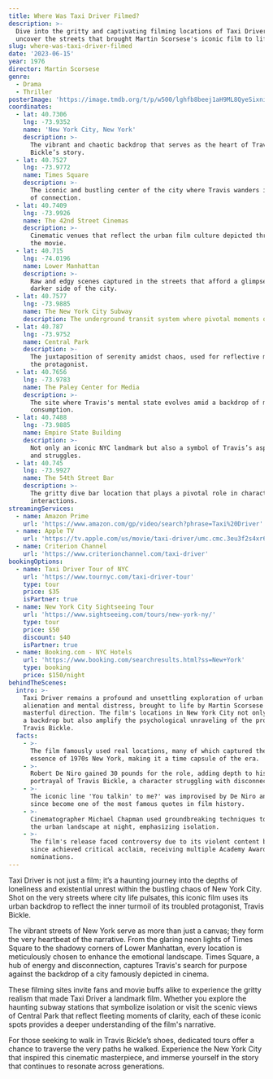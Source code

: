 ```yaml
---
title: Where Was Taxi Driver Filmed?
description: >-
  Dive into the gritty and captivating filming locations of Taxi Driver, as we
  uncover the streets that brought Martin Scorsese's iconic film to life.
slug: where-was-taxi-driver-filmed
date: '2023-06-15'
year: 1976
director: Martin Scorsese
genre:
  - Drama
  - Thriller
posterImage: 'https://image.tmdb.org/t/p/w500/lghfb8beej1aH9ML8QyeSixniom.jpg'
coordinates:
  - lat: 40.7306
    lng: -73.9352
    name: 'New York City, New York'
    description: >-
      The vibrant and chaotic backdrop that serves as the heart of Travis
      Bickle’s story.
  - lat: 40.7527
    lng: -73.9772
    name: Times Square
    description: >-
      The iconic and bustling center of the city where Travis wanders in search
      of connection.
  - lat: 40.7409
    lng: -73.9926
    name: The 42nd Street Cinemas
    description: >-
      Cinematic venues that reflect the urban film culture depicted throughout
      the movie.
  - lat: 40.715
    lng: -74.0196
    name: Lower Manhattan
    description: >-
      Raw and edgy scenes captured in the streets that afford a glimpse into the
      darker side of the city.
  - lat: 40.7577
    lng: -73.9885
    name: The New York City Subway
    description: The underground transit system where pivotal moments of isolation unfold.
  - lat: 40.787
    lng: -73.9752
    name: Central Park
    description: >-
      The juxtaposition of serenity amidst chaos, used for reflective moments by
      the protagonist.
  - lat: 40.7656
    lng: -73.9783
    name: The Paley Center for Media
    description: >-
      The site where Travis's mental state evolves amid a backdrop of media
      consumption.
  - lat: 40.7488
    lng: -73.9885
    name: Empire State Building
    description: >-
      Not only an iconic NYC landmark but also a symbol of Travis’s aspirations
      and struggles.
  - lat: 40.745
    lng: -73.9927
    name: The 54th Street Bar
    description: >-
      The gritty dive bar location that plays a pivotal role in character
      interactions.
streamingServices:
  - name: Amazon Prime
    url: 'https://www.amazon.com/gp/video/search?phrase=Taxi%20Driver'
  - name: Apple TV
    url: 'https://tv.apple.com/us/movie/taxi-driver/umc.cmc.3eu3f2s4xr64t8m45k4p8z8q'
  - name: Criterion Channel
    url: 'https://www.criterionchannel.com/taxi-driver'
bookingOptions:
  - name: Taxi Driver Tour of NYC
    url: 'https://www.tournyc.com/taxi-driver-tour'
    type: tour
    price: $35
    isPartner: true
  - name: New York City Sightseeing Tour
    url: 'https://www.sightseeing.com/tours/new-york-ny/'
    type: tour
    price: $50
    discount: $40
    isPartner: true
  - name: Booking.com - NYC Hotels
    url: 'https://www.booking.com/searchresults.html?ss=New+York'
    type: booking
    price: $150/night
behindTheScenes:
  intro: >-
    Taxi Driver remains a profound and unsettling exploration of urban
    alienation and mental distress, brought to life by Martin Scorsese's
    masterful direction. The film's locations in New York City not only serve as
    a backdrop but also amplify the psychological unraveling of the protagonist,
    Travis Bickle.
  facts:
    - >-
      The film famously used real locations, many of which captured the gritty
      essence of 1970s New York, making it a time capsule of the era.
    - >-
      Robert De Niro gained 30 pounds for the role, adding depth to his
      portrayal of Travis Bickle, a character struggling with disconnection.
    - >-
      The iconic line 'You talkin' to me?' was improvised by De Niro and has
      since become one of the most famous quotes in film history.
    - >-
      Cinematographer Michael Chapman used groundbreaking techniques to capture
      the urban landscape at night, emphasizing isolation.
    - >-
      The film's release faced controversy due to its violent content but has
      since achieved critical acclaim, receiving multiple Academy Award
      nominations.
---
```


<TaxiDriverGuide />

Taxi Driver is not just a film; it’s a haunting journey into the depths of loneliness and existential unrest within the bustling chaos of New York City. Shot on the very streets where city life pulsates, this iconic film uses its urban backdrop to reflect the inner turmoil of its troubled protagonist, Travis Bickle.

The vibrant streets of New York serve as more than just a canvas; they form the very heartbeat of the narrative. From the glaring neon lights of Times Square to the shadowy corners of Lower Manhattan, every location is meticulously chosen to enhance the emotional landscape. Times Square, a hub of energy and disconnection, captures Travis's search for purpose against the backdrop of a city famously depicted in cinema.

These filming sites invite fans and movie buffs alike to experience the gritty realism that made Taxi Driver a landmark film. Whether you explore the haunting subway stations that symbolize isolation or visit the scenic views of Central Park that reflect fleeting moments of clarity, each of these iconic spots provides a deeper understanding of the film's narrative.

For those seeking to walk in Travis Bickle’s shoes, dedicated tours offer a chance to traverse the very paths he walked. Experience the New York City that inspired this cinematic masterpiece, and immerse yourself in the story that continues to resonate across generations. 
